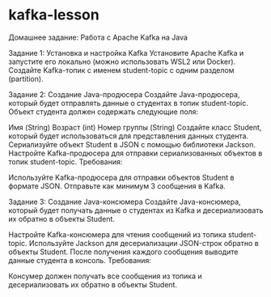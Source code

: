 # kafka-lesson

Домашнее задание: Работа с Apache Kafka на Java

Задание 1: Установка и настройка Kafka
Установите Apache Kafka и запустите его локально (можно использовать WSL2 или Docker).
Создайте Kafka-топик с именем student-topic с одним разделом (partition).



Задание 2: Создание Java-продюсера
Создайте Java-продюсера, который будет отправлять данные о студентах в топик student-topic. Объект студента должен содержать следующие поля:

Имя (String)
Возраст (int)
Номер группы (String)
Создайте класс Student, который будет использоваться для представления данных студента.
Сериализуйте объект Student в JSON с помощью библиотеки Jackson.
Настройте Kafka-продюсера для отправки сериализованных объектов в топик student-topic.
Требования:

Используйте Kafka-продюсера для отправки объектов Student в формате JSON.
Отправьте как минимум 3 сообщения в Kafka.



Задание 3: Создание Java-консюмера
Создайте Java-консюмера, который будет получать данные о студентах из Kafka и десериализовать их обратно в объекты Student.

Настройте Kafka-консюмера для чтения сообщений из топика student-topic.
Используйте Jackson для десериализации JSON-строк обратно в объекты Student.
После получения каждого сообщения выводите данные студента в консоль.
Требования:

Консумер должен получать все сообщения из топика и десериализовать их обратно в объекты Student.
